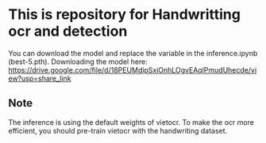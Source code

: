 #  This is repository for Handwritting ocr and detection 
You can download the model and replace the variable in the inference.ipynb (best-5.pth).
Downloading the model here: https://drive.google.com/file/d/18PEUMdipSxiOnhLOgvEAqlPmudUhecde/view?usp=share_link



## Note
The inference is using the default weights of vietocr. To make the ocr more efficient, you should pre-train vietocr with the handwriting dataset.



